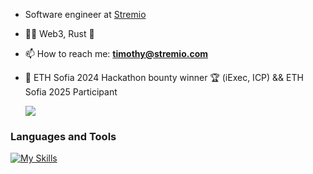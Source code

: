 - Software engineer at [Stremio](https://www.stremio.com)

- 👨‍💻 Web3, Rust 👾

- 📫 How to reach me: 
**timothy@stremio.com**

- 💸 ETH Sofia 2024 Hackathon bounty winner 🏆 (iExec, ICP) && ETH Sofia 2025 Participant

  ![](https://komarev.com/ghpvc/?username=kkaskak&color=dc143c&abbreviated=true)

<h3 align="left">Languages and Tools</h3>

[![My Skills](https://skillicons.dev/icons?i=js,swift,ts,rust,go,wasm,react,nodejs,expressjs,mongodb,threejs,latex,babel,figma,github,vscode)](https://skillicons.dev)
